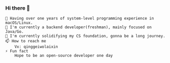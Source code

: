 ### Hi there 👋

<!--
**Smartxiaowang/Smartxiaowang** is a ✨ _special_ ✨ repository because its `README.md` (this file) appears on your GitHub profile.

Here are some ideas to get you started:

- 🔭 I’m currently working on ...
- 🌱 I’m currently learning ...
- 👯 I’m looking to collaborate on ...
- 🤔 I’m looking for help with ...
- 💬 Ask me about ...
- 📫 How to reach me: ...
- 😄 Pronouns: ...
- ⚡ Fun fact: ...
-->

    🧳 Having over one years of system-level programming experience in macOS/Linux.
    🔭 I'm currently a backend developer(freshman), mainly focused on Java/Go.
    🌱 I'm currently solidifying my CS foundation, gonna be a long journey.
    📫 How to reach me
        Vx: qinggeiwolaixin
    ⚡ Fun fact
        Hope to be an open-source developer one day

